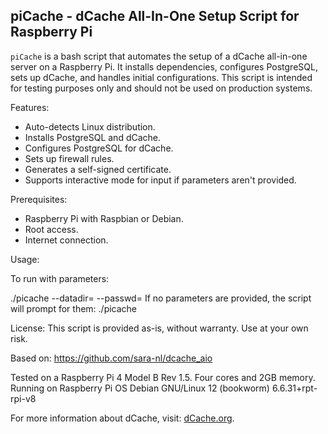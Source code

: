piCache - dCache All-In-One Setup Script for Raspberry Pi
--------------------------------------------------------

`piCache` is a bash script that automates the setup of a dCache all-in-one server on a Raspberry Pi. It installs dependencies, configures PostgreSQL, sets up dCache, and handles initial configurations. This script is intended for testing purposes only and should not be used on production systems.

Features:
- Auto-detects Linux distribution.
- Installs PostgreSQL and dCache.
- Configures PostgreSQL for dCache.
- Sets up firewall rules.
- Generates a self-signed certificate.
- Supports interactive mode for input if parameters aren't provided.

Prerequisites:
- Raspberry Pi with Raspbian or Debian.
- Root access.
- Internet connection.

Usage:

To run with parameters:

./picache --datadir=<directory> --passwd=<password>
If no parameters are provided, the script will prompt for them:
./picache

License:
This script is provided as-is, without warranty. Use at your own risk.

Based on: https://github.com/sara-nl/dcache_aio

Tested on a Raspberry Pi 4 Model B Rev 1.5. Four cores and 2GB memory.
Running on Raspberry Pi OS Debian GNU/Linux 12 (bookworm) 6.6.31+rpt-rpi-v8

For more information about dCache, visit: [dCache.org](https://www.dcache.org).

